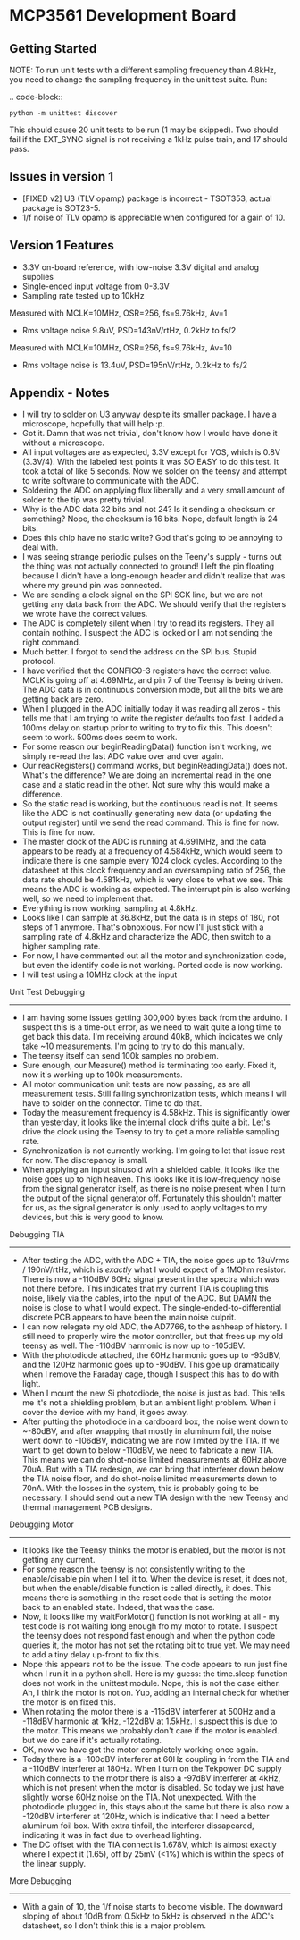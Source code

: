MCP3561 Development Board
============================

Getting Started
------------------
NOTE: To run unit tests with a different sampling frequency than 4.8kHz, you need to change the sampling frequency in the unit test suite. Run:

.. code-block::
	
	python -m unittest discover

This should cause 20 unit tests to be run (1 may be skipped). Two should fail if the EXT_SYNC signal is not receiving a 1kHz pulse train, and 17 should pass.

Issues in version 1
---------------------
- [FIXED v2] U3 (TLV opamp) package is incorrect - TSOT353, actual package is SOT23-5.
- 1/f noise of TLV opamp is appreciable when configured for a gain of 10. 

Version 1 Features
---------------------------
- 3.3V on-board reference, with low-noise 3.3V digital and analog supplies
- Single-ended input voltage from 0-3.3V
- Sampling rate tested up to 10kHz

Measured with MCLK=10MHz, OSR=256, fs=9.76kHz, Av=1
- Rms voltage noise 9.8uV, PSD=143nV/rtHz, 0.2kHz to fs/2

Measured with MCLK=10MHz, OSR=256, fs=9.76kHz, Av=10
- Rms voltage noise is 13.4uV, PSD=195nV/rtHz, 0.2kHz to fs/2



Appendix - Notes
-------------------
- I will try to solder on U3 anyway despite its smaller package. I have a microscope, hopefully that will help :p.
- Got it. Damn that was not trivial, don't know how I would have done it without a microscope.
- All input voltages are as expected, 3.3V except for VOS, which is 0.8V (3.3V/4). With the labeled test points it was SO EASY to do this test. It took a total of like 5 seconds. Now we solder on the teensy and attempt to write software to communicate with the ADC.
- Soldering the ADC on applying flux liberally and a very small amount of solder to the tip was pretty trivial.
- Why is the ADC data 32 bits and not 24? Is it sending a checksum or something? Nope, the checksum is 16 bits. Nope, default length is 24 bits.
- Does this chip have no static write? God that's going to be annoying to deal with.
- I was seeing strange periodic pulses on the Teeny's supply - turns out the thing was not actually connected to ground! I left the pin floating because I didn't have a long-enough header and didn't realize that was where my ground pin was connected.
- We are sending a clock signal on the SPI SCK line, but we are not getting any data back from the ADC. We should verify that the registers we wrote have the correct values.
- The ADC is completely silent when I try to read its registers. They all contain nothing. I suspect the ADC is locked or I am not sending the right command.
- Much better. I forgot to send the address on the SPI bus. Stupid protocol. 
- I have verified that the CONFIG0-3 registers have the correct value. MCLK is going off at 4.69MHz, and pin 7 of the Teensy is being driven. The ADC data is in continuous conversion mode, but all the bits we are getting back are zero.
- When I plugged in the ADC initially today it was reading all zeros - this tells me that I am trying to write the register defaults too fast. I added a 100ms delay on startup prior to writing to try to fix this. This doesn't seem to work. 500ms does seem to work.
- For some reason our beginReadingData() function isn't working, we simply re-read the last ADC value over and over again.
- Our readRegisters() command works, but beginReadingData() does not. What's the difference? We are doing an incremental read in the one case and a static read in the other. Not sure why this would make a difference.
- So the static read is working, but the continuous read is not. It seems like the ADC is not continually generating new data (or updating the output register) until we send the read command. This is fine for now. This is fine for now.
- The master clock of the ADC is running at 4.691MHz, and the data appears to be ready at a frequency of 4.584kHz, which would seem to indicate there is one sample every 1024 clock cycles. According to the datasheet at this clock frequency and an oversampling ratio of 256, the data rate should be 4.581kHz, which is very close to what we see. This means the ADC is working as expected. The interrupt pin is also working well, so we need to implement that.
- Everything is now working, sampling at 4.8kHz. 
- Looks like I can sample at 36.8kHz, but the data is in steps of 180, not steps of 1 anymore. That's obnoxious. For now I'll just stick with a sampling rate of 4.8kHz and characterize the ADC, then switch to a higher sampling rate.
- For now, I have commented out all the motor and synchronization code, but even the identify code is not working. Ported code is now working.
- I will test using a 10MHz clock at the input

Unit Test Debugging
____________________
- I am having some issues getting 300,000 bytes back from the arduino. I suspect this is a time-out error, as we need to wait quite a long time to get back this data. I'm receiving around 40kB, which indicates we only take ~10 measurements. I'm going to try to do this manually.
- The teensy itself can send 100k samples no problem.
- Sure enough, our Measure() method is terminating too early. Fixed it, now it's working up to 100k measurements.
- All motor communication unit tests are now passing, as are all measurement tests. Still failing synchronization tests, which means I will have to solder on the connector. Time to do that.
- Today the measurement frequency is 4.58kHz. This is significantly lower than yesterday, it looks like the internal clock drifts quite a bit. Let's drive the clock using the Teensy to try to get a more reliable sampling rate.
- Synchronization is not currently working. I'm going to let that issue rest for now. The discrepancy is small. 
- When applying an input sinusoid wih a shielded cable, it looks like the noise goes up to high heaven. This looks like it is low-frequency noise from the signal generator itself, as there is no noise present when I turn the output of the signal generator off. Fortunately this shouldn't matter for us, as the signal generator is only used to apply voltages to my devices, but this is very good to know.

Debugging TIA
________________
- After testing the ADC, with the ADC + TIA, the noise goes up to 13uVrms / 190nV/rtHz, which is *exactly* what I would expect of a 1MOhm resistor. There is now a -110dBV 60Hz signal present in the spectra which was not there before. This indicates that my current TIA is coupling this noise, likely via the cables, into the input of the ADC. But DAMN the noise is close to what I would expect. The single-ended-to-differential discrete PCB appears to have been the main noise culprit.
- I can now relegate my old ADC, the AD7766, to the ashheap of history. I still need to properly wire the motor controller, but that frees up my old teensy as well. The -110dBV harmonic is now up to -105dBV.
- With the photodiode attached, the 60Hz harmonic goes up to -93dBV, and the 120Hz harmonic goes up to -90dBV. This goe up dramatically when I remove the Faraday cage, though I suspect this has to do with light.
- When I mount the new Si photodiode, the noise is just as bad. This tells me it's not a shielding problem, but an ambient light problem. When i cover the device with my hand, it goes away.
- After putting the photodiode in a cardboard box, the noise went down to ~-80dBV, and after wrapping that mostly in aluminum foil, the noise went down to -106dBV, indicating we are now limited by the TIA. If we want to get down to below -110dBV, we need to fabricate a new TIA. This means we can do shot-noise limited measurements at 60Hz above 70uA. But with a TIA redesign, we can bring that interferer down below the TIA noise floor, and do shot-noise limited measurements down to 70nA. With the losses in the system, this is probably going to be necessary. I should send out a new TIA design with the new Teensy and thermal management PCB designs.

Debugging Motor
__________________
- It looks like the Teensy thinks the motor is enabled, but the motor is not getting any current.
- For some reason the teensy is not consistently writing to the enable/disable pin when I tell it to. When the device is reset, it does not, but when the enable/disable function is called directly, it does. This means there is something in the reset code that is setting the motor back to an enabled state. Indeed, that was the case.
- Now, it looks like my waitForMotor() function is not working at all - my test code is not waiting long enough fro my motor to rotate. I suspect the teensy does not respond fast enough and when the python code queries it, the motor has not set the rotating bit to true yet. We may need to add a tiny delay up-front to fix this.
- Nope this appears not to be the issue. The code appears to run just fine when I run it in a python shell. Here is my guess: the time.sleep function does not work in the unittest module. Nope, this is not the case either. Ah, I think the motor is not on. Yup, adding an internal check for whether the motor is on fixed this.
- When rotating the motor there is a -115dBV interferer at 500Hz and a -118dBV harmonic at 1kHz, -122dBV at 1.5kHz. I suspect this is due to the motor. This means we probably don't care if the motor is enabled. but we do care if it's actually rotating.
- OK, now we have got the motor completely working once again.
- Today there is a -100dBV interferer at 60Hz coupling in from the TIA and a -110dBV interferer at 180Hz. When I turn on the Tekpower DC supply which connects to the motor there is also a -97dBV interferer at 4kHz, which is not present when the motor is disabled. So today we just have slightly worse 60Hz noise on the TIA. Not unexpected. With the photodiode plugged in, this stays about the same but there is also now a -120dBV interferer at 120Hz, which is indicative that I need a better aluminum foil box. With extra tinfoil, the interferer dissapeared, indicating it was in fact due to overhead lighting.
- The DC offset with the TIA connect is 1.678V, which is almost exactly where I expect it (1.65), off by 25mV (<1%) which is within the specs of the linear supply.

More Debugging
________________
- With a gain of 10, the 1/f noise starts to become visible. The downward
sloping of about 10dB from 0.5kHz to 5kHz is observed in the ADC's datasheet,
so I don't think this is a major problem.
